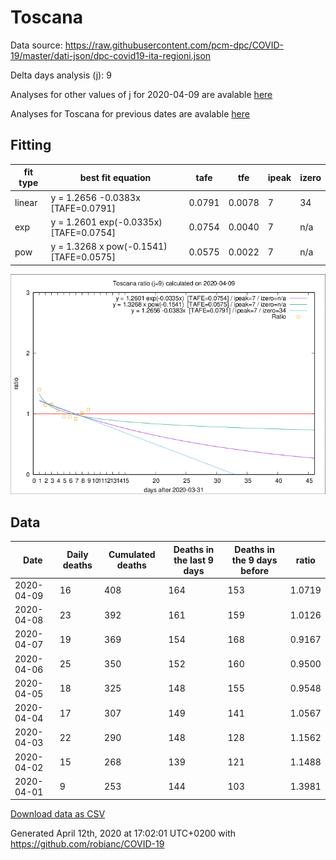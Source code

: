 # Toscana

Data source: https://raw.githubusercontent.com/pcm-dpc/COVID-19/master/dati-json/dpc-covid19-ita-regioni.json

Delta days analysis (j): 9

Analyses for other values of j for 2020-04-09 are avalable [here](../2020-04-09/README.md)

Analyses for Toscana for previous dates are avalable [here](../README.md)

## Fitting 
|fit type|best fit equation|tafe|tfe|ipeak|izero|
|-------|-----|--------|------|---|---|
|linear|y = 1.2656 -0.0383x  [TAFE=0.0791]|0.0791|0.0078|7|34|
|exp|y = 1.2601 exp(-0.0335x)  [TAFE=0.0754]|0.0754|0.0040|7|n/a|
|pow|y = 1.3268 x pow(-0.1541)  [TAFE=0.0575]|0.0575|0.0022|7|n/a|

![Plot](COVID-19_toscana_j9_2020-04-09.png)

## Data
|Date|Daily deaths|Cumulated deaths|Deaths in the last 9 days|Deaths in the 9 days before|ratio|
|----|----------|-----------|-------|--------------------|-----|
|2020-04-09|16|408|164|153|1.0719|
|2020-04-08|23|392|161|159|1.0126|
|2020-04-07|19|369|154|168|0.9167|
|2020-04-06|25|350|152|160|0.9500|
|2020-04-05|18|325|148|155|0.9548|
|2020-04-04|17|307|149|141|1.0567|
|2020-04-03|22|290|148|128|1.1562|
|2020-04-02|15|268|139|121|1.1488|
|2020-04-01|9|253|144|103|1.3981|

[Download data as CSV](COVID-19_toscana_j9_2020-04-09.csv)

Generated April 12th, 2020 at 17:02:01 UTC+0200 with https://github.com/robianc/COVID-19
